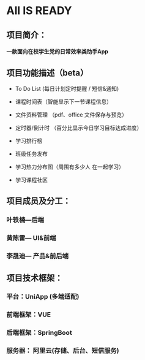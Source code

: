 # All IS READY



## 项目简介：

#### 一款面向在校学生党的日常效率类助手App

## 项目功能描述（beta）

- To Do List (每日计划定时提醒 / 短信&通知)

- 课程时间表（智能显示下一节课程信息）

- 文件资料管理 （pdf、office 文件保存与预览）

- 定时器/倒计时 （百分比显示今日学习目标达成进度）

- 学习排行榜

- 班级任务发布

- 学习热力分布图（周围有多少人 在一起学习）

- 学习课程社区
  
  

## 项目成员及分工：

### 叶轶楠—后端

### 黄陈雷— UI&前端

### 李晟迪— 产品&前后端



## 项目技术框架：

### 平台：UniApp (多端适配)

### 前端框架：VUE

### 后端框架：SpringBoot

### 服务器： 阿里云(存储、后台、短信服务)

## 

                                        

